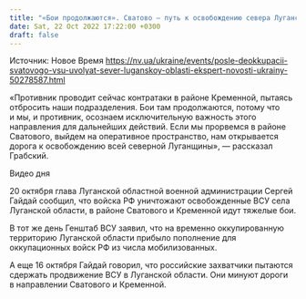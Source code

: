 ```yaml
---
title: "«Бои продолжаются». Сватово — путь к освобождению севера Луганской области — Грабский"
date: Sat, 22 Oct 2022 17:22:00 +0300
draft: false
---
```

Источник: Новое Время https://nv.ua/ukraine/events/posle-deokkupacii-svatovogo-vsu-uvolyat-sever-luganskoy-oblasti-ekspert-novosti-ukrainy-50278587.html


«Противник проводит сейчас контратаки в районе Кременной, пытаясь отбросить наши подразделения. Бои там продолжаются, потому что и мы, и противник, осознаем исключительную важность этого направления для дальнейших действий. Если мы прорвемся в районе Сватового, выйдем на оперативное пространство, нам открывается дорога к освобождению всей северной Луганщины», — рассказал Грабский.

 Видео дня   

20 октября глава Луганской областной военной администрации Сергей Гайдай сообщил, что войска РФ уничтожают освобожденные ВСУ села Луганской области, в районе Сватового и Кременной идут тяжелые бои.

В тот же день Генштаб ВСУ заявил, что на временно оккупированную территорию Луганской области прибыло пополнение для оккупационных войск РФ из числа мобилизованных.

А еще 16 октября Гайдай говорил, что российские захватчики пытаются сдержать продвижение ВСУ в Луганской области. Они минуют дороги в направлении Сватового и Кременной.
